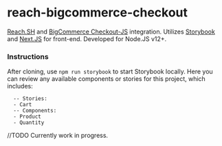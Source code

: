 # reach-bigcommerce-checkout
[Reach.SH](https://github.com/reach-sh) and [BigCommerce Checkout-JS](https://github.com/bigcommerce/checkout-js) integration. Utilizes [Storybook](https://storybook.js.org/) and [Next.JS](https://nextjs.org/) for front-end. Developed for Node.JS v12+.

### Instructions

After cloning, use `npm run storybook` to start Storybook locally. Here you can review any available components or stories for this project, which includes:

```
  -- Stories:
  - Cart
  -- Components:
  - Product
  - Quantity
```

//TODO
Currently work in progress.
